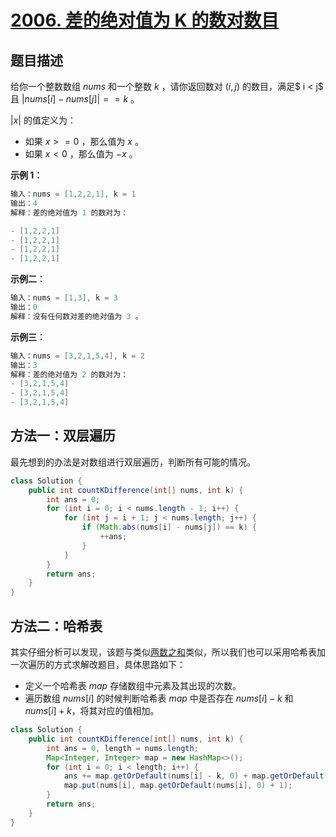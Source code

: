 # [2006. 差的绝对值为 K 的数对数目](https://leetcode-cn.com/problems/count-number-of-pairs-with-absolute-difference-k/)

## 题目描述

给你一个整数数组 $nums$ 和一个整数 $k$ ，请你返回数对 $(i, j)$ 的数目，满足$ i < j$ 且 $|nums[i] - nums[j]| == k$ 。

$|x|$ 的值定义为：

- 如果 $x >= 0$ ，那么值为 $x$ 。
- 如果 $x < 0$ ，那么值为 $-x$ 。

**示例 1：**

```java
输入：nums = [1,2,2,1], k = 1
输出：4
解释：差的绝对值为 1 的数对为：

- [1,2,2,1]
- [1,2,2,1]
- [1,2,2,1]
- [1,2,2,1]
```

**示例二：**

```java
输入：nums = [1,3], k = 3
输出：0
解释：没有任何数对差的绝对值为 3 。
```



**示例三：**

```java
输入：nums = [3,2,1,5,4], k = 2
输出：3
解释：差的绝对值为 2 的数对为：
- [3,2,1,5,4]
- [3,2,1,5,4]
- [3,2,1,5,4]

```



## 方法一：双层遍历

最先想到的办法是对数组进行双层遍历，判断所有可能的情况。

```java
class Solution {
    public int countKDifference(int[] nums, int k) {
        int ans = 0;
        for (int i = 0; i < nums.length - 1; i++) {
            for (int j = i + 1; j < nums.length; j++) {
                if (Math.abs(nums[i] - nums[j]) == k) {
                    ++ans;
                }
            }
        }
        return ans;
    }
}
```

## 方法二：哈希表

其实仔细分析可以发现，该题与类似[两数之和](https://leetcode-cn.com/problems/two-sum/)类似，所以我们也可以采用哈希表加一次遍历的方式求解改题目，具体思路如下：

- 定义一个哈希表 $map$ 存储数组中元素及其出现的次数。
- 遍历数组 $nums[i]$ 的时候判断哈希表 $map$ 中是否存在 $nums[i]-k$ 和 $nums[i]+k$，将其对应的值相加。

```java
class Solution {
    public int countKDifference(int[] nums, int k) {
        int ans = 0, length = nums.length;
        Map<Integer, Integer> map = new HashMap<>();
        for (int i = 0; i < length; i++) {
            ans += map.getOrDefault(nums[i] - k, 0) + map.getOrDefault(nums[i] + k, 0);
            map.put(nums[i], map.getOrDefault(nums[i], 0) + 1);
        }
        return ans;
    }
}
```




